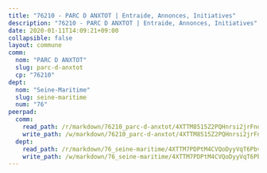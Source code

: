 ```yaml
---
title: "76210 - PARC D ANXTOT | Entraide, Annonces, Initiatives"
description: "76210 - PARC D ANXTOT | Entraide, Annonces, Initiatives"
date: 2020-01-11T14:09:21+09:00
collapsible: false
layout: commune
comm:
  nom: "PARC D ANXTOT"
  slug: parc-d-anxtot
  cp: "76210"
dept:
  nom: "Seine-Maritime"
  slug: seine-maritime
  num: "76"
peerpad:
  comm:
    read_path: /r/markdown/76210_parc-d-anxtot/4XTTM8515Z2PQHnrsi2jrFnoCojpqReMvSUi9wFPUpwvhmCbZ
    write_path: /w/markdown/76210_parc-d-anxtot/4XTTM8515Z2PQHnrsi2jrFnoCojpqReMvSUi9wFPUpwvhmCbZ-K3TgU1Z8Fx7y4ohBPFQzukayMdNT9xUmuUFNDvzDSzvHd4N1KEVrgm1FTcAmAyxC6i3b8XWcEP5vqUxjoaRWrnuWje78LkwAgC2hQxqvWSpVm9Q44zM19t5VZFwfLM84Cnu4CLY7
  dept:
    read_path: /r/markdown/76_seine-maritime/4XTTM7PDPtM4CVQoDyyVqT6Pbvj1SVtndpXJdTDsc7xwdMTdt
    write_path: /w/markdown/76_seine-maritime/4XTTM7PDPtM4CVQoDyyVqT6Pbvj1SVtndpXJdTDsc7xwdMTdt-K3TgUmo7Qwp8ZQz8qKFjC8WCY27ypEpX2c8BXeSV9rrPY1zRZn2SrYwkBXF8VnHkcepiXsccFfKHYuT2JNgSMXxLRaUGRu6o5B3BB15nZxEho97cTz3yC4eRTX4hZM1hcyAZrn8r
---
```


